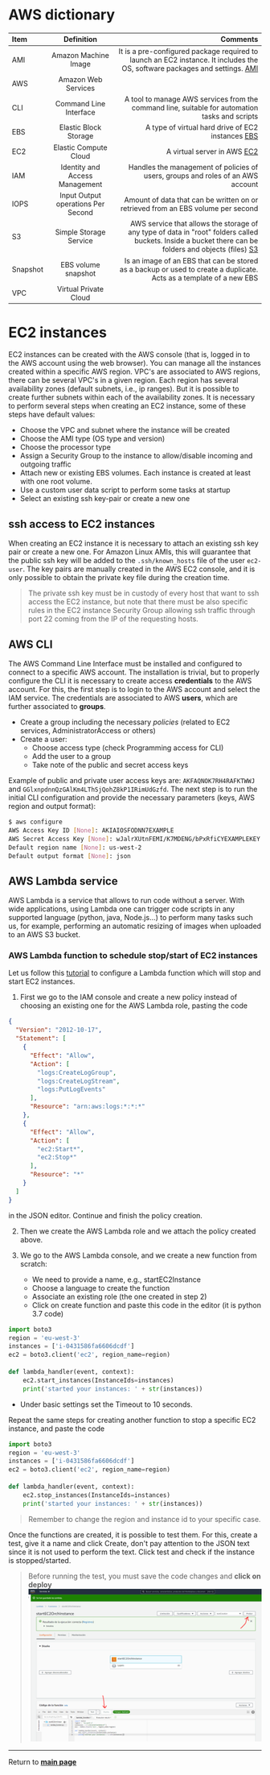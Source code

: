 # AWS dictionary


| Item                | Definition                           | Comments |
| :---                | :---:                                | ---:|
| AMI             | Amazon Machine Image | It is a pre-configured package required to launch an EC2 instance. It includes the OS, software packages and settings. [AMI]|
| AWS | Amazon Web Services |
| CLI | Command Line Interface | A tool to manage AWS services from the command line, suitable for automation tasks and scripts |
| EBS | Elastic Block Storage | A type of virtual hard drive of EC2 instances [EBS] |
| EC2 | Elastic Compute Cloud | A virtual server in AWS [EC2]|
| IAM | Identity and Access Management | Handles the management of policies of users, groups and roles of an AWS account |
| IOPS | Input Output operations Per Second | Amount of data that can be written on or retrieved from an EBS volume per second |
| S3   | Simple Storage Service | AWS service that allows the storage of any type of data in "root" folders called buckets. Inside a bucket there can be folders and objects (files) [S3]|
| Snapshot | EBS volume snapshot | Is an image of an EBS that can be stored as a backup or used to create a duplicate. Acts as a template of a new EBS |
| VPC | Virtual Private Cloud |  |

[AMI]: <https://www.youtube.com/watch?v=B7M31vywgs4>
[EBS]: <https://www.youtube.com/watch?v=S0gzrxsVQHo>
[EC2]: <https://docs.aws.amazon.com/AWSEC2/latest/UserGuide/concepts.html>
[S3]: <https://www.youtube.com/watch?v=f9hXcxHnQuE&list=PLv2a_5pNAko0Mijc6mnv04xeOut443Wnk&index=20>

# EC2 instances

EC2 instances can be created with the AWS console (that is, logged in to the AWS account using the web browser). 
You can manage all the instances created within a specific AWS region. 
VPC's are associated to AWS regions, there can be several VPC's in a given region.
Each region has several availability zones (default subnets, i.e., ip ranges). 
But it is possible to create further subnets within each of the availability zones.
It is necessary to perform several steps when creating an EC2 instance, some of these steps have default values:

* Choose the VPC and subnet where the instance will be created 
* Choose the AMI type (OS type and version)
* Choose the processor type
* Assign a Security Group to the instance to allow/disable incoming and outgoing traffic
* Attach new or existing EBS volumes. Each instance is created at least with one root volume.
* Use a custom user data script to perform some tasks at startup
* Select an existing ssh key-pair or create a new one

## ssh access to EC2 instances

When creating an EC2 instance it is necessary to attach an existing ssh key pair or create a new one.
For Amazon Linux AMIs, this will guarantee that the public ssh key will be added to the `.ssh/known_hosts` file of the user `ec2-user`.
The key pairs are manually created in the AWS EC2 console, and it is only possible to obtain the private key file during the creation time. 

> The private ssh key must be in custody of every host that want to ssh access the EC2 instance, but note that there must be also specific rules in the EC2 instance Security Group allowing ssh traffic through port 22 coming from the IP of the requesting hosts.

## AWS CLI

The AWS Command Line Interface must be installed and configured to connect to a specific AWS account. The installation is trivial, but to properly configure the CLI it is necessary to create access **credentials** to the AWS account. For this, the first step is to login to the AWS account and select the IAM service.
The credentials are associated to AWS **users**, which are further associated to **groups**. 

* Create a group including the necessary _policies_ (related to EC2 services, AdministratorAccess or others)
* Create a user:
  * Choose access type (check Programming access for CLI)
  * Add the user to a group
  * Take note of the public and secret access keys

Example of public and private user access keys are: `AKFAQNOK7RH4RAFKTWWJ` and `GGlxnpdnnQzGAlKm4LThSjQohZ8kP1IRimUdGzfd`.
The next step is to run the initial CLI configuration and provide the necessary parameters (keys, AWS region and output format):
```sh
$ aws configure
AWS Access Key ID [None]: AKIAIOSFODNN7EXAMPLE
AWS Secret Access Key [None]: wJalrXUtnFEMI/K7MDENG/bPxRfiCYEXAMPLEKEY
Default region name [None]: us-west-2
Default output format [None]: json
```

## AWS Lambda service

AWS Lambda is a service that allows to run code without a server. With wide applications, using Lambda one can trigger code scripts in any supported language (python, java, Node.js...) to perform many tasks such us, for example, performing an automatic resizing of images when uploaded to an AWS S3 bucket.

### AWS Lambda function to schedule stop/start of EC2 instances

Let us follow this [tutorial](https://aws.amazon.com/es/premiumsupport/knowledge-center/start-stop-lambda-cloudwatch/) to configure a Lambda function which will stop and start EC2 instances.

1. First we go to the IAM console and create a new policy instead of choosing an existing one for the AWS Lambda role, pasting the code

```json
{
  "Version": "2012-10-17",
  "Statement": [
    {
      "Effect": "Allow",
      "Action": [
        "logs:CreateLogGroup",
        "logs:CreateLogStream",
        "logs:PutLogEvents"
      ],
      "Resource": "arn:aws:logs:*:*:*"
    },
    {
      "Effect": "Allow",
      "Action": [
        "ec2:Start*",
        "ec2:Stop*"
      ],
      "Resource": "*"
    }
  ]
}
```
in the JSON editor. Continue and finish the policy creation.

2. Then we create the AWS Lambda role and we attach the policy created above.

3. We go to the AWS Lambda console, and we create a new function from scratch:
   * We need to provide a name, e.g., startEC2Instance
   * Choose a language to create the function
   * Associate an existing role (the one created in step 2)
   * Click on create function and paste this code in the editor (it is python 3.7 code)

```python
import boto3
region = 'eu-west-3'
instances = ['i-0431586fa6606dcdf']
ec2 = boto3.client('ec2', region_name=region)

def lambda_handler(event, context):
    ec2.start_instances(InstanceIds=instances)
    print('started your instances: ' + str(instances))
```

   * Under basic settings set the Timeout to 10 seconds.

Repeat the same steps for creating another function to stop a specific EC2 instance, and paste the code
```python
import boto3
region = 'eu-west-3'
instances = ['i-0431586fa6606dcdf']
ec2 = boto3.client('ec2', region_name=region)

def lambda_handler(event, context):
    ec2.stop_instances(InstanceIds=instances)
    print('started your instances: ' + str(instances))
```

> Remember to change the region and instance id to your specific case.

Once the functions are created, it is possible to test them. 
For this, create a test, give it a name and click Create, don't pay attention to the JSON text since it is not used to perform the text. 
Click test and check if the instance is stopped/started.

> Before running the test, you must save the code changes and **click on deploy**
![Don't forget to click on deploy before testing the function](testing-lambda-function.png)

***

Return to **[main page](../README.md)** 
